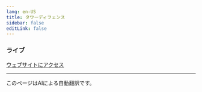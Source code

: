 ```yaml
---
lang: en-US
title: タワーディフェンス
sidebar: false
editLink: false
---
```


### ライブ

<sample src="https://v6p9d9t4.ssl.hwcdn.net/html/7746989/index.html" />

[ウェブサイトにアクセス](https://willitaugment.itch.io/tumbleweed-defender)

---
このページはAIによる自動翻訳です。